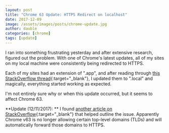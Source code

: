 ```yaml
---
layout: post
title: "Chrome 63 Update: HTTPS Redirect on localhost"
date: 2017-12-09
image: /assets/images/posts/chrome-update.jpg
author: dauble
categories: [chrome]
tags: [update]
---
```

I ran into something frustrating yesterday and after extensive research, figured out the problem. With one of Chrome's latest updates, all of my sites on my local machine were consistently being redirected to HTTPS.

Each of my sites had an extension of ".app", and after reading through [this StackOverflow thread](https://stackoverflow.com/questions/25277457/google-chrome-redirecting-localhost-to-https/47714902#47714902){:target="_blank"}, I updated them to ".local" and magically, everything started working as expected.

I'm not entirely sure why or when this update occurred, but it seems to affect Chrome 63.

**Update (12/11/2017): **
I found [another article on StackOverflow](https://stackoverflow.com/questions/47735877/how-to-stop-chrome-from-redirecting-to-https){:target="_blank"} that helped outline the issue. Apparently Chrome v63 is no longer allowing certain top-level domains (TLDs) and will automatically forward those domains to HTTPS.